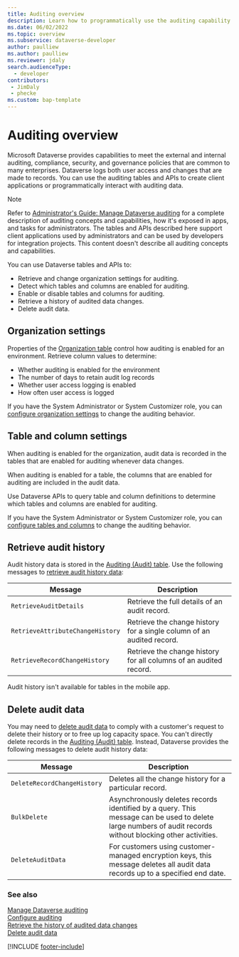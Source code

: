```yaml
---
title: Auditing overview
description: Learn how to programmatically use the auditing capability of Microsoft Dataverse to record data changes over time for use in analysis and reporting.
ms.date: 06/02/2022
ms.topic: overview
ms.subservice: dataverse-developer
author: paulliew
ms.author: paulliew
ms.reviewer: jdaly
search.audienceType: 
  - developer
contributors:
 - JimDaly
 - phecke
ms.custom: bap-template
---
```


# Auditing overview

Microsoft Dataverse provides capabilities to meet the external and internal auditing, compliance, security, and governance policies that are common to many enterprises. Dataverse logs both user access and changes that are made to records. You can use the auditing tables and APIs to create client applications or programmatically interact with auditing data.

> [!NOTE]
> Refer to [Administrator's Guide: Manage Dataverse auditing](/power-platform/admin/manage-dataverse-auditing) for a complete description of auditing concepts and capabilities, how it's exposed in apps, and tasks for administrators. The tables and APIs described here support client applications used by administrators and can be used by developers for integration projects. This content doesn't describe all auditing concepts and capabilities.

You can use Dataverse tables and APIs to:

- Retrieve and change organization settings for auditing.
- Detect which tables and columns are enabled for auditing.
- Enable or disable tables and columns for auditing.
- Retrieve a history of audited data changes.
- Delete audit data.

## Organization settings

Properties of the [Organization table](../reference/entities/organization.md) control how auditing is enabled for an environment. Retrieve column values to determine:

- Whether auditing is enabled for the environment
- The number of days to retain audit log records
- Whether user access logging is enabled
- How often user access is logged

If you have the System Administrator or System Customizer role, you can [configure organization settings](configure.md#configure-organization-settings) to change the auditing behavior.

## Table and column settings

When auditing is enabled for the organization, audit data is recorded in the tables that are enabled for auditing whenever data changes.

When auditing is enabled for a table, the columns that are enabled for auditing are included in the audit data.

Use Dataverse APIs to query table and column definitions to determine which tables and columns are enabled for auditing.

If you have the System Administrator or System Customizer role, you can [configure tables and columns](configure.md#configure-tables-and-columns) to change the auditing behavior.

## Retrieve audit history

Audit history data is stored in the [Auditing (Audit) table](../reference/entities/audit.md). Use the following messages to [retrieve audit history data](retrieve-audit-data.md):

|Message|Description|
|---------|---------|
|`RetrieveAuditDetails`|Retrieve the full details of an audit record.|
|`RetrieveAttributeChangeHistory`|Retrieve the change history for a single column of an audited record.|
|`RetrieveRecordChangeHistory`|Retrieve the change history for all columns of an audited record.|

Audit history isn't available for tables in the mobile app.

## Delete audit data

You may need to [delete audit data](delete-audit-data.md) to comply with a customer's request to delete their history or to free up log capacity space. You can't directly delete records in the [Auditing (Audit) table](../reference/entities/audit.md). Instead, Dataverse provides the following messages to delete audit history data:

|Message|Description|
|---------|---------|
|`DeleteRecordChangeHistory`|Deletes all the change history for a particular record.|
|`BulkDelete`|Asynchronously deletes records identified by a query. This message can be used to delete large numbers of audit records without blocking other activities.|
|`DeleteAuditData`|For customers using customer-managed encryption keys, this message deletes all audit data records up to a specified end date.|
  
### See also

[Manage Dataverse auditing](/power-platform/admin/manage-dataverse-auditing)  
[Configure auditing](configure.md)  
[Retrieve the history of audited data changes](retrieve-audit-data.md)  
[Delete audit data](delete-audit-data.md)

[!INCLUDE [footer-include](../../../includes/footer-banner.md)]

